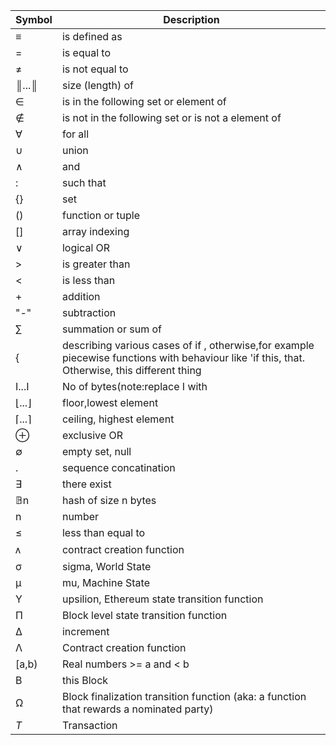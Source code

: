 
|  **Symbol** | **Description** |
|  ------ | ------ |
|  ≡ | is defined as |
|  = | is equal to |
|  ≠ | is not equal to |
|  ║...║ | size (length) of |
|   ∈  | is in the following set or element of |
|  ∉  | is not in the following set or is not a element of |
|  ∀  | for all |
|  ∪ | union |
|  ∧ | and |
|  : | such that |
|  {} | set |
|  () | function or tuple |
|  [] | array indexing |
|  ∨ | logical OR |
|  > | is greater than |
|  < | is less than |
|  + | addition |
|  "-" | subtraction |
|  ∑ | summation or sum of |
|  { | describing various cases of if , otherwise,for example piecewise functions with behaviour like 'if this, that. Otherwise, this different thing |
| I...I | No of bytes(note:replace I with | symbol | )
|  ⌊...⌋ | floor,lowest element |
|  ⌈...⌉ | ceiling, highest element |
|  ⊕ | exclusive OR |
|  ∅  | empty set, null |
|  . | sequence concatination |
|  ∃ | there exist |
|  𝔹n | hash of size n bytes |
|  n | number |
|  ≤ | less than equal to |
|  ᴧ | contract creation function |
|  σ | sigma, World State |
|  μ | mu, Machine State |
|  Υ | upsilion, Ethereum state transition function |
|  Π | Block level state transition function |
|  ∆ | increment |
|  Λ | Contract creation function |
|  [a,b) | Real numbers >= a and < b |
|  B  | this Block |
|  Ω  | Block finalization transition function (aka: a function that rewards a nominated party) |
|  *T* | Transaction |
